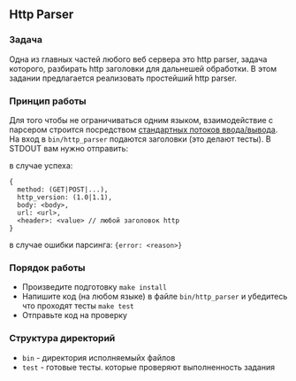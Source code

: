 ## Http Parser

### Задача
Одна из главных частей любого веб сервера это http parser, задача которого, разбирать http заголовки для дальнешей обработки.
В этом задании предлагается реализовать простейший http parser.

### Принцип работы
Для того чтобы не ограничиваться одним языком, взаимодействие с парсером строится посредством [стандартных потоков ввода/вывода](http://ru.wikipedia.org/wiki/Стандартные_потоки).
На вход в `bin/http_parser` подаются заголовки (это делают тесты). В STDOUT вам нужно отправить:

в случае успеха:

    {
      method: (GET|POST|...),
      http_version: (1.0|1.1),
      body: <body>,
      url: <url>,
      <header>: <value> // любой заголовок http
    }

в случае ошибки парсинга: `{error: <reason>}`

### Порядок работы
* Произведите подготовку `make install`
* Напишите код (на любом языке) в файле `bin/http_parser` и убедитесь что проходят тесты `make test`
* Отправьте код на проверку

### Структура директорий
* `bin` - директория исполняемыйх файлов
* `test` - готовые тесты. которые проверяют выполненность задания
